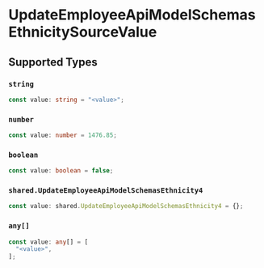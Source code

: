 # UpdateEmployeeApiModelSchemasEthnicitySourceValue


## Supported Types

### `string`

```typescript
const value: string = "<value>";
```

### `number`

```typescript
const value: number = 1476.85;
```

### `boolean`

```typescript
const value: boolean = false;
```

### `shared.UpdateEmployeeApiModelSchemasEthnicity4`

```typescript
const value: shared.UpdateEmployeeApiModelSchemasEthnicity4 = {};
```

### `any[]`

```typescript
const value: any[] = [
  "<value>",
];
```

